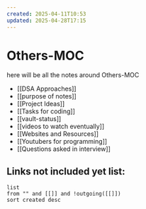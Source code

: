 ```yaml
---
created: 2025-04-11T10:53
updated: 2025-04-28T17:15
---
```


# Others-MOC

here will be all the notes around Others-MOC

- [[DSA Approaches]]
- [[purpose of notes]]
- [[Project Ideas]]
- [[Tasks for coding]]
- [[vault-status]]
- [[videos to watch eventually]]
- [[Websites and Resources]]
- [[Youtubers for programming]]
- [[Questions asked in interview]]


## **Links not included yet list:**
```dataview
list
from "" and [[]] and !outgoing([[]])
sort created desc
```


